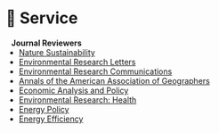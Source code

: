 
# 🙌 Service

<h4 style="margin:0 10px 0;">Journal Reviewers</h4>

<ul style="margin:0 0 20px;">

  <li><a href="https://www.nature.com/natsustain/"><autocolor>Nature Sustainability</autocolor></a></li>

  <li><a href="https://iopscience.iop.org/journal/1748-9326"><autocolor>Environmental Research Letters</autocolor></a></li>
  
 <li><a href="https://iopscience.iop.org/journal/2515-7620"><autocolor>Environmental Research Communications</autocolor></a></li>

  <li><a href="https://www.tandfonline.com/toc/raag20/current"><autocolor>Annals of the American Association of Geographers</autocolor></a></li>
   <li><a href="https://www.sciencedirect.com/journal/economic-analysis-and-policy"><autocolor>Economic Analysis and Policy</autocolor></a></li>
   <li><a href="https://iopscience.iop.org/journal/2752-5309"><autocolor>Environmental Research: Health</autocolor></a></li>
   <li><a href="https://www.sciencedirect.com/journal/energy-policy"><autocolor>Energy Policy</autocolor></a></li>
   <li><a href="https://link.springer.com/journal/12053"><autocolor>Energy Efficiency</autocolor></a></li>
</ul>

